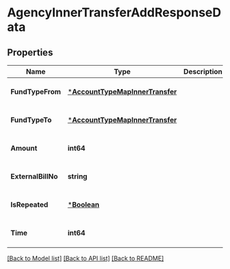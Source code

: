 # AgencyInnerTransferAddResponseData

## Properties
Name | Type | Description | Notes
------------ | ------------- | ------------- | -------------
**FundTypeFrom** | [***AccountTypeMapInnerTransfer**](AccountTypeMapInnerTransfer.md) |  | [optional] [default to null]
**FundTypeTo** | [***AccountTypeMapInnerTransfer**](AccountTypeMapInnerTransfer.md) |  | [optional] [default to null]
**Amount** | **int64** |  | [optional] [default to null]
**ExternalBillNo** | **string** |  | [optional] [default to null]
**IsRepeated** | [***Boolean**](Boolean.md) |  | [optional] [default to null]
**Time** | **int64** |  | [optional] [default to null]

[[Back to Model list]](../README.md#documentation-for-models) [[Back to API list]](../README.md#documentation-for-api-endpoints) [[Back to README]](../README.md)


